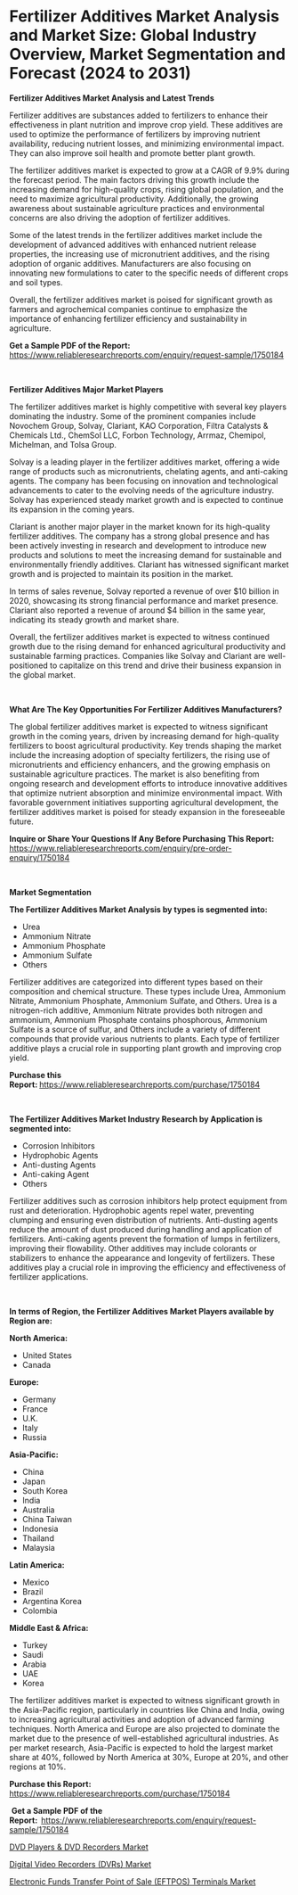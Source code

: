 <p><h1>Fertilizer Additives Market Analysis and Market Size: Global Industry Overview, Market Segmentation and Forecast (2024 to 2031)</h1></p><p><strong>Fertilizer Additives Market Analysis and Latest Trends</strong></p>
<p><p>Fertilizer additives are substances added to fertilizers to enhance their effectiveness in plant nutrition and improve crop yield. These additives are used to optimize the performance of fertilizers by improving nutrient availability, reducing nutrient losses, and minimizing environmental impact. They can also improve soil health and promote better plant growth.</p><p>The fertilizer additives market is expected to grow at a CAGR of 9.9% during the forecast period. The main factors driving this growth include the increasing demand for high-quality crops, rising global population, and the need to maximize agricultural productivity. Additionally, the growing awareness about sustainable agriculture practices and environmental concerns are also driving the adoption of fertilizer additives.</p><p>Some of the latest trends in the fertilizer additives market include the development of advanced additives with enhanced nutrient release properties, the increasing use of micronutrient additives, and the rising adoption of organic additives. Manufacturers are also focusing on innovating new formulations to cater to the specific needs of different crops and soil types.</p><p>Overall, the fertilizer additives market is poised for significant growth as farmers and agrochemical companies continue to emphasize the importance of enhancing fertilizer efficiency and sustainability in agriculture.</p></p>
<p><strong>Get a Sample PDF of the Report:&nbsp;</strong> <a href="https://www.reliableresearchreports.com/enquiry/request-sample/1750184">https://www.reliableresearchreports.com/enquiry/request-sample/1750184</a></p>
<p>&nbsp;</p>
<p><strong>Fertilizer Additives Major Market Players</strong></p>
<p><p>The fertilizer additives market is highly competitive with several key players dominating the industry. Some of the prominent companies include Novochem Group, Solvay, Clariant, KAO Corporation, Filtra Catalysts & Chemicals Ltd., ChemSol LLC, Forbon Technology, Arrmaz, Chemipol, Michelman, and Tolsa Group.</p><p>Solvay is a leading player in the fertilizer additives market, offering a wide range of products such as micronutrients, chelating agents, and anti-caking agents. The company has been focusing on innovation and technological advancements to cater to the evolving needs of the agriculture industry. Solvay has experienced steady market growth and is expected to continue its expansion in the coming years.</p><p>Clariant is another major player in the market known for its high-quality fertilizer additives. The company has a strong global presence and has been actively investing in research and development to introduce new products and solutions to meet the increasing demand for sustainable and environmentally friendly additives. Clariant has witnessed significant market growth and is projected to maintain its position in the market.</p><p>In terms of sales revenue, Solvay reported a revenue of over $10 billion in 2020, showcasing its strong financial performance and market presence. Clariant also reported a revenue of around $4 billion in the same year, indicating its steady growth and market share.</p><p>Overall, the fertilizer additives market is expected to witness continued growth due to the rising demand for enhanced agricultural productivity and sustainable farming practices. Companies like Solvay and Clariant are well-positioned to capitalize on this trend and drive their business expansion in the global market.</p></p>
<p>&nbsp;</p>
<p><strong>What Are The Key Opportunities For Fertilizer Additives Manufacturers?</strong></p>
<p><p>The global fertilizer additives market is expected to witness significant growth in the coming years, driven by increasing demand for high-quality fertilizers to boost agricultural productivity. Key trends shaping the market include the increasing adoption of specialty fertilizers, the rising use of micronutrients and efficiency enhancers, and the growing emphasis on sustainable agriculture practices. The market is also benefiting from ongoing research and development efforts to introduce innovative additives that optimize nutrient absorption and minimize environmental impact. With favorable government initiatives supporting agricultural development, the fertilizer additives market is poised for steady expansion in the foreseeable future.</p></p>
<p><strong>Inquire or Share Your Questions If Any Before Purchasing This Report:</strong> <a href="https://www.reliableresearchreports.com/enquiry/pre-order-enquiry/1750184">https://www.reliableresearchreports.com/enquiry/pre-order-enquiry/1750184</a></p>
<p>&nbsp;</p>
<p><strong>Market Segmentation</strong></p>
<p><strong>The Fertilizer Additives Market Analysis by types is segmented into:</strong></p>
<p><ul><li>Urea</li><li>Ammonium Nitrate</li><li>Ammonium Phosphate</li><li>Ammonium Sulfate</li><li>Others</li></ul></p>
<p><p>Fertilizer additives are categorized into different types based on their composition and chemical structure. These types include Urea, Ammonium Nitrate, Ammonium Phosphate, Ammonium Sulfate, and Others. Urea is a nitrogen-rich additive, Ammonium Nitrate provides both nitrogen and ammonium, Ammonium Phosphate contains phosphorous, Ammonium Sulfate is a source of sulfur, and Others include a variety of different compounds that provide various nutrients to plants. Each type of fertilizer additive plays a crucial role in supporting plant growth and improving crop yield.</p></p>
<p><strong>Purchase this Report:&nbsp;</strong><a href="https://www.reliableresearchreports.com/purchase/1750184">https://www.reliableresearchreports.com/purchase/1750184</a></p>
<p>&nbsp;</p>
<p><strong>The Fertilizer Additives Market Industry Research by Application is segmented into:</strong></p>
<p><ul><li>Corrosion Inhibitors</li><li>Hydrophobic Agents</li><li>Anti-dusting Agents</li><li>Anti-caking Agent</li><li>Others</li></ul></p>
<p><p>Fertilizer additives such as corrosion inhibitors help protect equipment from rust and deterioration. Hydrophobic agents repel water, preventing clumping and ensuring even distribution of nutrients. Anti-dusting agents reduce the amount of dust produced during handling and application of fertilizers. Anti-caking agents prevent the formation of lumps in fertilizers, improving their flowability. Other additives may include colorants or stabilizers to enhance the appearance and longevity of fertilizers. These additives play a crucial role in improving the efficiency and effectiveness of fertilizer applications.</p></p>
<p>&nbsp;</p>
<p><strong>In terms of Region, the Fertilizer Additives Market Players available by Region are:</strong></p>
<p>
    <p> <strong> North America: </strong>
        <ul>
            <li>United States</li>
            <li>Canada</li>
        </ul>
        </p> 
    <p> <strong> Europe: </strong>
        <ul>
            <li>Germany</li>
            <li>France</li>
            <li>U.K.</li>
            <li>Italy</li>
            <li>Russia</li>
        </ul>
        </p> 
    <p> <strong> Asia-Pacific: </strong>
        <ul>
            <li>China</li>
            <li>Japan</li>
            <li>South Korea</li>
            <li>India</li>
            <li>Australia</li>
            <li>China Taiwan</li>
            <li>Indonesia</li>
            <li>Thailand</li>
            <li>Malaysia</li>
        </ul>
        </p> 
    <p> <strong> Latin America: </strong>
        <ul>
            <li>Mexico</li>
            <li>Brazil</li>
            <li>Argentina Korea</li>
            <li>Colombia</li>
        </ul>
        </p> 
    <p> <strong> Middle East & Africa: </strong>
        <ul>
            <li>Turkey</li>
            <li>Saudi</li>
            <li>Arabia</li>
            <li>UAE</li>
            <li>Korea</li>
        </ul>
    </p>
    </p>
<p><p>The fertilizer additives market is expected to witness significant growth in the Asia-Pacific region, particularly in countries like China and India, owing to increasing agricultural activities and adoption of advanced farming techniques. North America and Europe are also projected to dominate the market due to the presence of well-established agricultural industries. As per market research, Asia-Pacific is expected to hold the largest market share at 40%, followed by North America at 30%, Europe at 20%, and other regions at 10%.</p></p>
<p><strong>Purchase this Report: </strong><a href="https://www.reliableresearchreports.com/purchase/1750184">https://www.reliableresearchreports.com/purchase/1750184</a></p>
<p>&nbsp;<strong>Get a Sample PDF of the Report:&nbsp;&nbsp;</strong><a href="https://www.reliableresearchreports.com/enquiry/request-sample/1750184">https://www.reliableresearchreports.com/enquiry/request-sample/1750184</a></p>
<p><strong></strong></p>
<p><p><a href="https://view.publitas.com/reportprime-1/dvd-players-dvd-recorders-market-with-the-goal-of-estimating-the-market-size-and-future-growth-potential-of-various-market-segments-based-on-component-applications-end-user-and-region/">DVD Players & DVD Recorders Market</a></p><p><a href="https://view.publitas.com/reportprime-1/digital-video-recorders-dvrs-market-size-market-share-and-global-market-analysis-report-2024-2031/">Digital Video Recorders (DVRs) Market</a></p><p><a href="https://view.publitas.com/reportprime-1/electronic-funds-transfer-point-of-sale-eftpos-terminals-market-insights-market-players-and-forecast-till-2031/">Electronic Funds Transfer Point of Sale (EFTPOS) Terminals Market</a></p></p>